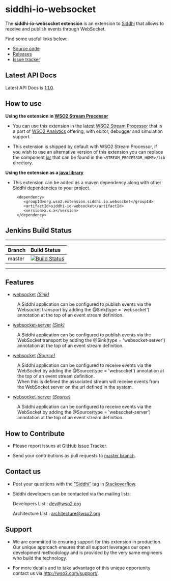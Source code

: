 siddhi-io-websocket
======================================

The **siddhi-io-websocket extension** is an extension to <a target="_blank" href="https://wso2.github.io/siddhi">Siddhi</a>
  that allows to receive and publish events through WebSocket.

Find some useful links below:

* <a target="_blank" href="https://github.com/wso2-extensions/siddhi-io-websocket">Source code</a>
* <a target="_blank" href="https://github.com/wso2-extensions/siddhi-io-websocket/releases">Releases</a>
* <a target="_blank" href="https://github.com/wso2-extensions/siddhi-io-websocket/issues">Issue tracker</a>

## Latest API Docs 

Latest API Docs is <a target="_blank" href="https://wso2-extensions.github.io/siddhi-io-websocket/api/1.1.0">1.1.0</a>.

## How to use 

**Using the extension in <a target="_blank" href="https://github.com/wso2/product-sp">WSO2 Stream Processor</a>**

* You can use this extension in the latest <a target="_blank" href="https://github.com/wso2/product-sp/releases">WSO2 Stream Processor</a> that is a part of <a target="_blank" href="http://wso2.com/analytics?utm_source=gitanalytics&utm_campaign=gitanalytics_Jul17">WSO2 Analytics</a> offering, with editor, debugger and simulation support. 

* This extension is shipped by default with WSO2 Stream Processor, if you wish to use an alternative version of this extension you can replace the component <a target="_blank" href="https://github.com/wso2-extensions/siddhi-io-websocket/releases">jar</a> that can be found in the `<STREAM_PROCESSOR_HOME>/lib` directory.

**Using the extension as a <a target="_blank" href="https://wso2.github.io/siddhi/documentation/running-as-a-java-library">java library</a>**

* This extension can be added as a maven dependency along with other Siddhi dependencies to your project.

```
     <dependency>
        <groupId>org.wso2.extension.siddhi.io.websocket</groupId>
        <artifactId>siddhi-io-websocket</artifactId>
        <version>x.x.x</version>
     </dependency>
```

## Jenkins Build Status

---

|  Branch | Build Status |
| :------ |:------------ | 
| master  | [![Build Status](https://wso2.org/jenkins/job/siddhi/job/siddhi-io-websocket/badge/icon)](https://wso2.org/jenkins/job/siddhi/job/siddhi-io-websocket/) |

---

## Features

* <a target="_blank" href="https://wso2-extensions.github.io/siddhi-io-websocket/api/1.1.0/#websocket-sink">websocket</a> *<a target="_blank" href="https://wso2.github.io/siddhi/documentation/siddhi-4.0/#sink">(Sink)</a>*<br><div style="padding-left: 1em;"><p>A Siddhi application can be configured to publish events via the Websocket transport by adding the @Sink(type = 'websocket') annotation at the top of an event stream definition.</p></div>
* <a target="_blank" href="https://wso2-extensions.github.io/siddhi-io-websocket/api/1.1.0/#websocket-server-sink">websocket-server</a> *<a target="_blank" href="https://wso2.github.io/siddhi/documentation/siddhi-4.0/#sink">(Sink)</a>*<br><div style="padding-left: 1em;"><p>A Siddhi application can be configured to publish events via the WebSocket transport by adding the @Sink(type = 'websocket-server') annotation at the top of an event stream definition.</p></div>
* <a target="_blank" href="https://wso2-extensions.github.io/siddhi-io-websocket/api/1.1.0/#websocket-source">websocket</a> *<a target="_blank" href="https://wso2.github.io/siddhi/documentation/siddhi-4.0/#source">(Source)</a>*<br><div style="padding-left: 1em;"><p>A Siddhi application can be configured to receive events via the WebSocket by adding the @Source(type = 'websocket') annotation at the top of an event stream definition.<br>When this is defined the associated stream will receive events from the WebSocket server on the url defined in the system.</p></div>
* <a target="_blank" href="https://wso2-extensions.github.io/siddhi-io-websocket/api/1.1.0/#websocket-server-source">websocket-server</a> *<a target="_blank" href="https://wso2.github.io/siddhi/documentation/siddhi-4.0/#source">(Source)</a>*<br><div style="padding-left: 1em;"><p>A Siddhi application can be configured to receive events via the WebSocket by adding the @Source(type = 'websocket-server') annotation at the top of an event stream definition.</p></div>

## How to Contribute
 
  * Please report issues at <a target="_blank" href="https://github.com/wso2-extensions/siddhi-io-websocket/issues">GitHub Issue Tracker</a>.
  
  * Send your contributions as pull requests to <a target="_blank" href="https://github.com/wso2-extensions/siddhi-io-websocket/tree/master">master branch</a>. 
 
## Contact us 

 * Post your questions with the <a target="_blank" href="http://stackoverflow.com/search?q=siddhi">"Siddhi"</a> tag in <a target="_blank" href="http://stackoverflow.com/search?q=siddhi">Stackoverflow</a>. 
 
 * Siddhi developers can be contacted via the mailing lists:
 
    Developers List   : [dev@wso2.org](mailto:dev@wso2.org)
    
    Architecture List : [architecture@wso2.org](mailto:architecture@wso2.org)
 
## Support 

* We are committed to ensuring support for this extension in production. Our unique approach ensures that all support leverages our open development methodology and is provided by the very same engineers who build the technology. 

* For more details and to take advantage of this unique opportunity contact us via <a target="_blank" href="http://wso2.com/support?utm_source=gitanalytics&utm_campaign=gitanalytics_Jul17">http://wso2.com/support/</a>. 
